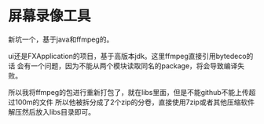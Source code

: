 # 屏幕录像工具

新坑一个，基于java和ffmpeg的。

ui还是FXApplication的项目，基于高版本jdk。这里ffmpeg直接引用bytedeco的话
会有一个问题，因为不能从两个模块读取同名的package，将会导致编译失败。

所以我将ffmpeg的包进行重新打包了，就在libs里面，但是不能github不能上传超过100m的文件
所以他被拆分成了2个zip的分卷，直接使用7zip或者其他压缩软件解压然后放入libs目录即可。

